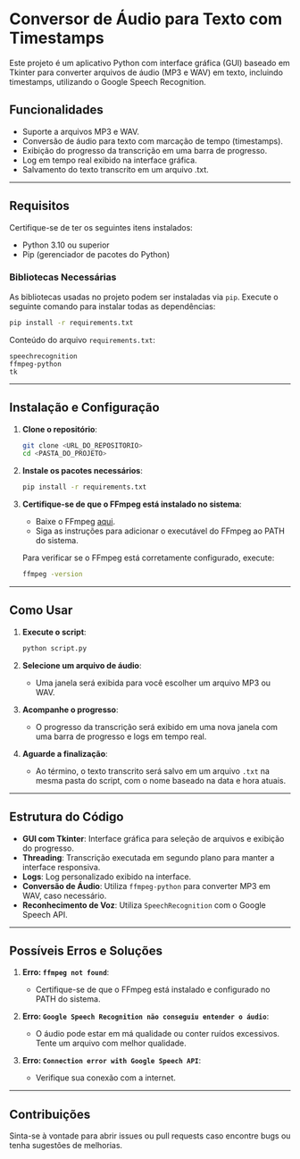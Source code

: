 # Conversor de Áudio para Texto com Timestamps

Este projeto é um aplicativo Python com interface gráfica (GUI) baseado em Tkinter para converter arquivos de áudio (MP3 e WAV) em texto, incluindo timestamps, utilizando o Google Speech Recognition.

## Funcionalidades

- Suporte a arquivos MP3 e WAV.
- Conversão de áudio para texto com marcação de tempo (timestamps).
- Exibição do progresso da transcrição em uma barra de progresso.
- Log em tempo real exibido na interface gráfica.
- Salvamento do texto transcrito em um arquivo .txt.

---

## Requisitos

Certifique-se de ter os seguintes itens instalados:

- Python 3.10 ou superior
- Pip (gerenciador de pacotes do Python)

### Bibliotecas Necessárias

As bibliotecas usadas no projeto podem ser instaladas via `pip`. Execute o seguinte comando para instalar todas as dependências:

```bash
pip install -r requirements.txt
```

Conteúdo do arquivo `requirements.txt`:
```plaintext
speechrecognition
ffmpeg-python
tk
```

---

## Instalação e Configuração

1. **Clone o repositório**:

   ```bash
   git clone <URL_DO_REPOSITORIO>
   cd <PASTA_DO_PROJETO>
   ```

2. **Instale os pacotes necessários**:

   ```bash
   pip install -r requirements.txt
   ```

3. **Certifique-se de que o FFmpeg está instalado no sistema**:
   
   - Baixe o FFmpeg [aqui](https://ffmpeg.org/download.html).
   - Siga as instruções para adicionar o executável do FFmpeg ao PATH do sistema.
   
   Para verificar se o FFmpeg está corretamente configurado, execute:
   ```bash
   ffmpeg -version
   ```

---

## Como Usar

1. **Execute o script**:

   ```bash
   python script.py
   ```

2. **Selecione um arquivo de áudio**:
   - Uma janela será exibida para você escolher um arquivo MP3 ou WAV.

3. **Acompanhe o progresso**:
   - O progresso da transcrição será exibido em uma nova janela com uma barra de progresso e logs em tempo real.

4. **Aguarde a finalização**:
   - Ao término, o texto transcrito será salvo em um arquivo `.txt` na mesma pasta do script, com o nome baseado na data e hora atuais.

---

## Estrutura do Código

- **GUI com Tkinter**: Interface gráfica para seleção de arquivos e exibição do progresso.
- **Threading**: Transcrição executada em segundo plano para manter a interface responsiva.
- **Logs**: Log personalizado exibido na interface.
- **Conversão de Áudio**: Utiliza `ffmpeg-python` para converter MP3 em WAV, caso necessário.
- **Reconhecimento de Voz**: Utiliza `SpeechRecognition` com o Google Speech API.

---

## Possíveis Erros e Soluções

1. **Erro: `ffmpeg not found`**:
   - Certifique-se de que o FFmpeg está instalado e configurado no PATH do sistema.

2. **Erro: `Google Speech Recognition não conseguiu entender o áudio`**:
   - O áudio pode estar em má qualidade ou conter ruídos excessivos. Tente um arquivo com melhor qualidade.

3. **Erro: `Connection error with Google Speech API`**:
   - Verifique sua conexão com a internet.

---

## Contribuições

Sinta-se à vontade para abrir issues ou pull requests caso encontre bugs ou tenha sugestões de melhorias.
